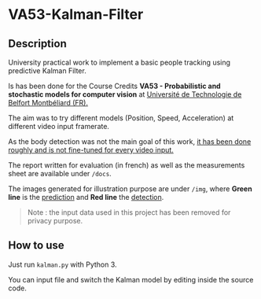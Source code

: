 # VA53-Kalman-Filter

## Description

University practical work to implement a basic people tracking using predictive Kalman Filter. 

Is has been done for the Course Credits **VA53 - Probabilistic and stochastic models for computer vision** at <u>Université de Technologie de Belfort Montbéliard (FR).</u>

The aim was to try different models (Position, Speed, Acceleration) at different video input framerate.

As the body detection was not the main goal of this work, <u>it has been done roughly and is not fine-tuned for every video input.</u>

The report written for evaluation (in french) as well as the measurements sheet are available under `/docs`. 

The images generated for illustration purpose are under `/img`, where **Green line** is the <u>prediction</u> and **Red line** the <u>detection</u>.

> Note : the input data used in this project has been removed for privacy purpose.

## How to use

Just run `kalman.py` with Python 3.

You can input file and switch the Kalman model by editing inside the source code.
